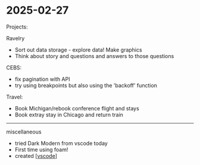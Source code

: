 # 2025-02-27
Projects: 

Ravelry
- Sort out data storage - explore data! Make graphics
- Think about story and questions and answers to those questions


CEBS: 
- fix pagination with API
- try using breakpoints but also using the 'backoff' function

Travel: 
- Book Michigan/rebook conference flight and stays
- Book extray stay in Chicago and return train


----
miscellaneous
- tried Dark Modern from vscode today
- First time using foam!
- created [[vscode]]


[//begin]: # "Autogenerated link references for markdown compatibility"
[vscode]: vscode.md "VSCODE Configuration"
[//end]: # "Autogenerated link references"

